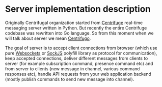 # Server implementation description

Originally Centrifugal organization started from [Centrifuge](https://github.com/centrifugal/centrifuge)
real-time messaging server written in Python. But recently the entire Centrifuge codebase was rewritten
into Go language. So from this moment when we will talk about server we mean [Centrifugo](https://github.com/centrifugal/centrifugo).

The goal of server is to accept client connections from browser (which use pure [Websockets](https://developer.mozilla.org/en/docs/WebSockets)
or [SockJS](https://github.com/sockjs/sockjs-client) polyfill library as protocol for communication), keep
accepted connections, deliver different messages from clients to server (for example subscription command,
presence command etc) and from server to clients (new message in channel, various command responses etc),
handle API requests from your web application backend (mostly publish commands to send new message into
channel).
